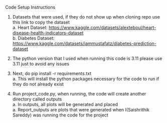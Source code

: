 Code Setup Instructions

1. Datasets that were used, if they do not show up when cloning repo use this link to copy the dataset  
    a. Heart Dataset: https://www.kaggle.com/datasets/alexteboul/heart-disease-health-indicators-dataset  
    b. Diabetes Dataset: https://www.kaggle.com/datasets/iammustafatz/diabetes-prediction-dataset

2. The python version that I used when running this code is 3.11 please use 3.11 just to avoid any issues  

3. Next, do pip install -r requirements.txt  
    a. This will install the python packages necessary for the code to run if they do not already exist

4. Run project_code.py, when running, the code will create another directory called outputs  
    a. In outputs, all plots will be generated and placed  
    a. Report_outputs are plots that were generated when I(Saishrithik Sareddy) was running the code for the project
